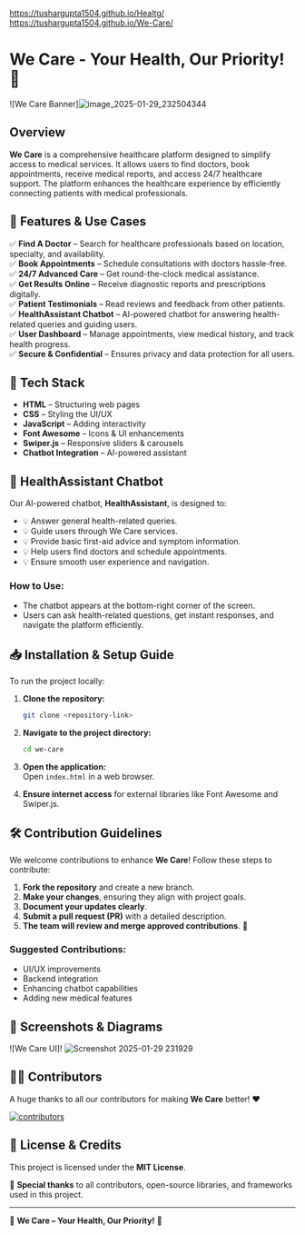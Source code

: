 https://tushargupta1504.github.io/Healtg/ https://tushargupta1504.github.io/We-Care/
# We Care - Your Health, Our Priority! 💙

![We Care Banner]![image_2025-01-29_232504344](https://github.com/user-attachments/assets/94f7ee54-a137-4fe1-8785-05f1c76c3818)


## Overview

**We Care** is a comprehensive healthcare platform designed to simplify access to medical services. It allows users to find doctors, book appointments, receive medical reports, and access 24/7 healthcare support. The platform enhances the healthcare experience by efficiently connecting patients with medical professionals.

## 🌟 Features & Use Cases

✅ **Find A Doctor** – Search for healthcare professionals based on location, specialty, and availability.  
✅ **Book Appointments** – Schedule consultations with doctors hassle-free.  
✅ **24/7 Advanced Care** – Get round-the-clock medical assistance.  
✅ **Get Results Online** – Receive diagnostic reports and prescriptions digitally.  
✅ **Patient Testimonials** – Read reviews and feedback from other patients.  
✅ **HealthAssistant Chatbot** – AI-powered chatbot for answering health-related queries and guiding users.  
✅ **User Dashboard** – Manage appointments, view medical history, and track health progress.  
✅ **Secure & Confidential** – Ensures privacy and data protection for all users.  

## 🚀 Tech Stack

- **HTML** – Structuring web pages
- **CSS** – Styling the UI/UX
- **JavaScript** – Adding interactivity
- **Font Awesome** – Icons & UI enhancements
- **Swiper.js** – Responsive sliders & carousels
- **Chatbot Integration** – AI-powered assistant

## 🤖 HealthAssistant Chatbot

Our AI-powered chatbot, **HealthAssistant**, is designed to:
- 💡 Answer general health-related queries.
- 💡 Guide users through We Care services.
- 💡 Provide basic first-aid advice and symptom information.
- 💡 Help users find doctors and schedule appointments.
- 💡 Ensure smooth user experience and navigation.

### **How to Use:**
- The chatbot appears at the bottom-right corner of the screen.
- Users can ask health-related questions, get instant responses, and navigate the platform efficiently.

## 📥 Installation & Setup Guide

To run the project locally:

1. **Clone the repository:**  
   ```sh
   git clone <repository-link>
   ```

2. **Navigate to the project directory:**  
   ```sh
   cd we-care
   ```

3. **Open the application:**  
   Open `index.html` in a web browser.

4. **Ensure internet access** for external libraries like Font Awesome and Swiper.js.

## 🛠 Contribution Guidelines

We welcome contributions to enhance **We Care**! Follow these steps to contribute:

1. **Fork the repository** and create a new branch.
2. **Make your changes**, ensuring they align with project goals.
3. **Document your updates clearly**.
4. **Submit a pull request (PR)** with a detailed description.
5. **The team will review and merge approved contributions**. 🎉

### **Suggested Contributions:**
- UI/UX improvements
- Backend integration
- Enhancing chatbot capabilities
- Adding new medical features

## 📸 Screenshots & Diagrams

![We Care UI]!
![Screenshot 2025-01-29 231929](https://github.com/user-attachments/assets/aa9c18df-de58-4680-888c-f99ce2a33ea6)


## 👨‍💻 Contributors

A huge thanks to all our contributors for making **We Care** better! ❤️

[![contributors](https://contrib.rocks/image?repo=tushargupta1504/We-Care)](https://github.com/tushargupta1504/We-Care/graphs/contributors)

## 📜 License & Credits

This project is licensed under the **MIT License**.

🙏 **Special thanks** to all contributors, open-source libraries, and frameworks used in this project.

---

💙 **We Care – Your Health, Our Priority!** 💙

